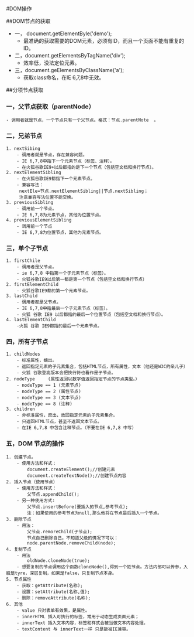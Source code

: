 #DOM操作

##DOM节点的获取
+ 一， document.getElementByle('demo');
    - 最准确的获取需要的DOM元素，必须有ID，而且一个页面不能有重复的ID。
+ 二，document.getElementsByTagName('div');
    - 效率低，没法定位元素。
+ 三，document.geElementsByClassName('a');
    - 获取class命名，在IE 6,7,8中无效。

##分项节点获取
### 一，父节点获取（parentNode）
    - 调用者就是节点，一个节点只有一个父节点。格式：节点.parentNote  。
### 二，兄弟节点
    1. nextSibing
        - 调用者就是节点，存在兼容问题。
        - IE 6,7,8中指下一个元素节点（标签、注释）。
        - 在火狐谷歌IE9+以后都指的是下一个节点（包括空文档和换行节点）。
    2. nextElementSibling
        - 在火狐谷歌IE9都指下一个元素节点。
        - 兼容写法：
         nextEle=节点.nextElementSibling||节点.nextSibling；
         注意兼容写法位置不能交换。
    3. previousSibling 
        - 调用前一个节点。
        - IE 6,7,8为元素节点，其他为位置节点。
    4. previousElementSibling
        - 调用前一个节点
        - IE 6,7,8为位置节点，其他为元素节点。
### 三，单个子节点
    1. firstChile
        - 调用者是父节点。
        - ie 6,7,8 中指第一个子元素节点（标签）。
        - 火狐谷歌IE9以后第一都是第一个节点（包括空文档和换行节点）
    2. firstElementChild
        - 火狐谷歌IE9都的第一个元素节点。
    3. lastChild
        - 调用者都是父节点。
        - IE 6,7,8中指最后一个子元素节点（标签）。
        - 火狐 谷歌 IE9 以后都指的最后一个位置节点（包括空文档和换行节点）。
    4. lastElementChild
        -火狐 谷歌 IE9都指的最后一个元素节点。
### 四，所有子节点
    1. childNodes
        - 标准属性，嫡出。
        - 返回指定元素的子元素集合，包括HTML节点，所有属性，文本（他还是W3C的亲儿子）
        - 火狐 谷歌登高版本会把换行符也看作是子节点。
    2. nodeType     (属性返回以数字值返回指定节点的节点类型。）
        - nodeType == 1 (元素节点)
        - nodeType == 2 (属性节点)
        - nodeType == 3 (文本节点)
        - nodeType == 8 (注释)
    3. children    
        - 非标准属性，庶出，放回指定元素的子元素集合。
        - 只返回HTML节点，甚至不返回文本节点。
        - 在IE 6,7,8 中包含注释节点。（不要在IE 6,7,8 中写）
### 五，DOM 节点的操作
    1. 创建节点。
        - 使用方法和样式：
            document.createElement();//创建元素
            document.createTextNode();//创建节点内容
    2. 插入节点（使用节点）
        - 使用方法和样式：
            父节点.appendChild();
        - 另一种使用方式:
            父节点.insertBefore(要插入的节点,参考节点);
            注：如果使用的参考节点为null,那么他将在节点最后插入一个节点。
    3. 删除节点
        - 用法：
            父节点.remoreChild(子节点);
            节点自己删除自己。不知道父级的情况下可以：
            node.parentNode.removeChild(node);
    4. 复制节点
        - 用法
            oldNode.cloneNode(true);
        - 想要复制的节点调用这个函数cloneNode(),得到一个姓节点。方法内部可以传参，入股是tyre，深层复制，如果是false，只复制节点本身。
    5. 节点属性
        - 获取：getAttribute(名称);
        - 设置：setAttribute(名称,值);
        - 删除：removeAttribute(名称);
    6. 其他
        - value 只对表单有效果，是属性。
        - innerHTML 插入可执行的标签，常用于动态生成页面元素；
        - innerText 插入文本内容，标签和样式会被当做文本内容处理。
        - textContent 与 innerText一样 只是能被IE兼容。